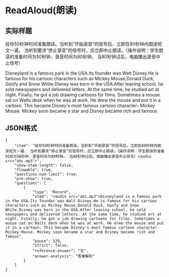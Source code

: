 # ReadAloud(朗读)

## 实际样题

给你50秒钟时间准备朗读。当听到“开始录音”的信号后，立即在80秒钟内朗读短文一遍， 当听到要求“停止录音”的信号时，应立即中止朗读。（操作说明：学生朗读的准备时间为50秒钟，录音时间为80秒钟。 当80秒钟过后，电脑播出录音中止信号） 

Disneyland is a famous park in the USA.Its founder was Walt Disney.He is famous for his cartoon characters such as Mickey Mouse,Donald Duck, Goofy and Snow White.Disney was born in the USA.After leaving school, he sold newspapers and delivered letters. At the same time, he studied art at night. Finally, he got a job drawing cartoons for films. Sometimes a mouse sat on Walts desk when he was at work. He drew the mouse and put it in a cartoon. This became Disney's most famous cartoon character- Mickey Mouse. Mickey soon became a star and Disney became rich and famous 


## JSON格式
  
    {    
        "stem": "给你50秒钟时间准备朗读。当听到“开始录音”的信号后，立即在80秒钟内朗读短文一遍， 当听到要求“停止录音”的信号时，应立即中止朗读。（操作说明：学生朗读的准备时间为50秒钟，录音时间为80秒钟。 当80秒钟过后，电脑播出录音中止信号）<audio src="abc.mp3">",
        "show-stem-length": false,
        "flowable": true,
        "questions-num-limit": true,
        "pre-show": true,
        "questions": [
            {
                "type": "Record",  
                "stem": "<audio src="abc.mp3">Disneyland is a famous park in the USA.Its founder was Walt Disney.He is famous for his cartoon characters such as Mickey Mouse,Donald Duck, Goofy and Snow White.Disney was born in the USA.After leaving school, he sold newspapers and delivered letters. At the same time, he studied art at night. Finally, he got a job drawing cartoons for films. Sometimes a mouse sat on Walts desk when he was at work. He drew the mouse and put it in a cartoon. This became Disney's most famous cartoon character- Mickey Mouse. Mickey soon became a star and Disney became rich and famous", 
                "pause": 120,           
                "strict": false,
                "reference-answer": "无",
                "answer-analysis": "答案解析"
            }
        ]
    }